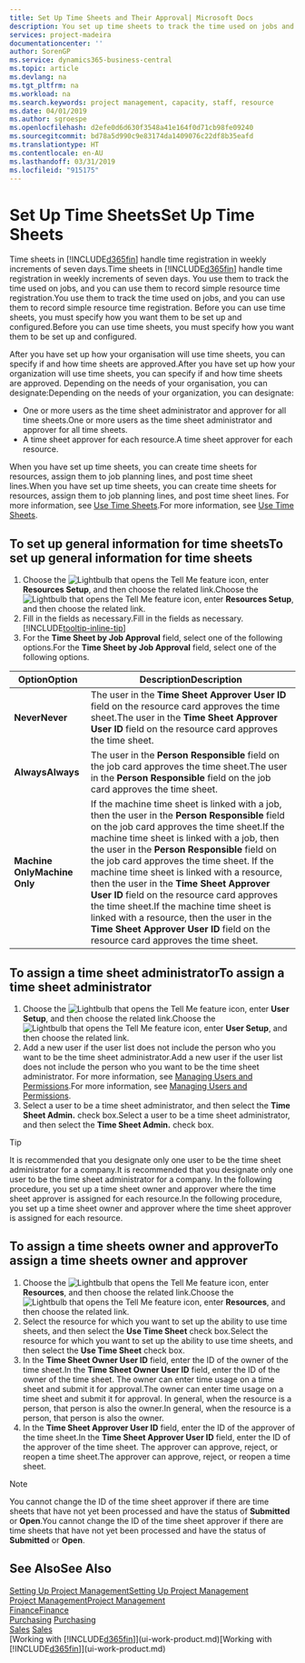 ```yaml
---
title: Set Up Time Sheets and Their Approval| Microsoft Docs
description: You set up time sheets to track the time used on jobs and using resources, helping you with project management, staffing, and capacity
services: project-madeira
documentationcenter: ''
author: SorenGP
ms.service: dynamics365-business-central
ms.topic: article
ms.devlang: na
ms.tgt_pltfrm: na
ms.workload: na
ms.search.keywords: project management, capacity, staff, resource
ms.date: 04/01/2019
ms.author: sgroespe
ms.openlocfilehash: d2efe0d6d630f3548a41e164f0d71cb98fe09240
ms.sourcegitcommit: bd78a5d990c9e83174da1409076c22df8b35eafd
ms.translationtype: HT
ms.contentlocale: en-AU
ms.lasthandoff: 03/31/2019
ms.locfileid: "915175"
---
```

# <a name="set-up-time-sheets"></a><span data-ttu-id="76247-103">Set Up Time Sheets</span><span class="sxs-lookup"><span data-stu-id="76247-103">Set Up Time Sheets</span></span>
<span data-ttu-id="76247-104">Time sheets in [!INCLUDE[d365fin](includes/d365fin_md.md)] handle time registration in weekly increments of seven days.</span><span class="sxs-lookup"><span data-stu-id="76247-104">Time sheets in [!INCLUDE[d365fin](includes/d365fin_md.md)] handle time registration in weekly increments of seven days.</span></span> <span data-ttu-id="76247-105">You use them to track the time used on jobs, and you can use them to record simple resource time registration.</span><span class="sxs-lookup"><span data-stu-id="76247-105">You use them to track the time used on jobs, and you can use them to record simple resource time registration.</span></span> <span data-ttu-id="76247-106">Before you can use time sheets, you must specify how you want them to be set up and configured.</span><span class="sxs-lookup"><span data-stu-id="76247-106">Before you can use time sheets, you must specify how you want them to be set up and configured.</span></span>

<span data-ttu-id="76247-107">After you have set up how your organisation will use time sheets, you can specify if and how time sheets are approved.</span><span class="sxs-lookup"><span data-stu-id="76247-107">After you have set up how your organization will use time sheets, you can specify if and how time sheets are approved.</span></span> <span data-ttu-id="76247-108">Depending on the needs of your organisation, you can designate:</span><span class="sxs-lookup"><span data-stu-id="76247-108">Depending on the needs of your organization, you can designate:</span></span>

* <span data-ttu-id="76247-109">One or more users as the time sheet administrator and approver for all time sheets.</span><span class="sxs-lookup"><span data-stu-id="76247-109">One or more users as the time sheet administrator and approver for all time sheets.</span></span>
* <span data-ttu-id="76247-110">A time sheet approver for each resource.</span><span class="sxs-lookup"><span data-stu-id="76247-110">A time sheet approver for each resource.</span></span>

<span data-ttu-id="76247-111">When you have set up time sheets, you can create time sheets for resources, assign them to job planning lines, and post time sheet lines.</span><span class="sxs-lookup"><span data-stu-id="76247-111">When you have set up time sheets, you can create time sheets for resources, assign them to job planning lines, and post time sheet lines.</span></span> <span data-ttu-id="76247-112">For more information, see [Use Time Sheets](projects-how-use-time-sheets.md).</span><span class="sxs-lookup"><span data-stu-id="76247-112">For more information, see [Use Time Sheets](projects-how-use-time-sheets.md).</span></span>

## <a name="to-set-up-general-information-for-time-sheets"></a><span data-ttu-id="76247-113">To set up general information for time sheets</span><span class="sxs-lookup"><span data-stu-id="76247-113">To set up general information for time sheets</span></span>
1. <span data-ttu-id="76247-114">Choose the ![Lightbulb that opens the Tell Me feature](media/ui-search/search_small.png "Tell me what you want to do") icon, enter **Resources Setup**, and then choose the related link.</span><span class="sxs-lookup"><span data-stu-id="76247-114">Choose the ![Lightbulb that opens the Tell Me feature](media/ui-search/search_small.png "Tell me what you want to do") icon, enter **Resources Setup**, and then choose the related link.</span></span>  
2. <span data-ttu-id="76247-115">Fill in the fields as necessary.</span><span class="sxs-lookup"><span data-stu-id="76247-115">Fill in the fields as necessary.</span></span> [!INCLUDE[tooltip-inline-tip](includes/tooltip-inline-tip_md.md)]
3. <span data-ttu-id="76247-116">For the **Time Sheet by Job Approval** field, select one of the following options.</span><span class="sxs-lookup"><span data-stu-id="76247-116">For the **Time Sheet by Job Approval** field, select one of the following options.</span></span>

| <span data-ttu-id="76247-117">Option</span><span class="sxs-lookup"><span data-stu-id="76247-117">Option</span></span> | <span data-ttu-id="76247-118">Description</span><span class="sxs-lookup"><span data-stu-id="76247-118">Description</span></span> |
| --- | --- |
| <span data-ttu-id="76247-119">**Never**</span><span class="sxs-lookup"><span data-stu-id="76247-119">**Never**</span></span> |<span data-ttu-id="76247-120">The user in the **Time Sheet Approver User ID** field on the resource card approves the time sheet.</span><span class="sxs-lookup"><span data-stu-id="76247-120">The user in the **Time Sheet Approver User ID** field on the resource card approves the time sheet.</span></span> |
| <span data-ttu-id="76247-121">**Always**</span><span class="sxs-lookup"><span data-stu-id="76247-121">**Always**</span></span> |<span data-ttu-id="76247-122">The user in the **Person Responsible** field on the job card approves the time sheet.</span><span class="sxs-lookup"><span data-stu-id="76247-122">The user in the **Person Responsible** field on the job card approves the time sheet.</span></span> |
| <span data-ttu-id="76247-123">**Machine Only**</span><span class="sxs-lookup"><span data-stu-id="76247-123">**Machine Only**</span></span> |<span data-ttu-id="76247-124">If the machine time sheet is linked with a job, then the user in the **Person Responsible** field on the job card approves the time sheet.</span><span class="sxs-lookup"><span data-stu-id="76247-124">If the machine time sheet is linked with a job, then the user in the **Person Responsible** field on the job card approves the time sheet.</span></span> <span data-ttu-id="76247-125">If the machine time sheet is linked with a resource, then the user in the **Time Sheet Approver User ID** field on the resource card approves the time sheet.</span><span class="sxs-lookup"><span data-stu-id="76247-125">If the machine time sheet is linked with a resource, then the user in the **Time Sheet Approver User ID** field on the resource card approves the time sheet.</span></span> |

## <a name="to-assign-a-time-sheet-administrator"></a><span data-ttu-id="76247-126">To assign a time sheet administrator</span><span class="sxs-lookup"><span data-stu-id="76247-126">To assign a time sheet administrator</span></span>
1. <span data-ttu-id="76247-127">Choose the ![Lightbulb that opens the Tell Me feature](media/ui-search/search_small.png "Tell me what you want to do") icon, enter **User Setup**, and then choose the related link.</span><span class="sxs-lookup"><span data-stu-id="76247-127">Choose the ![Lightbulb that opens the Tell Me feature](media/ui-search/search_small.png "Tell me what you want to do") icon, enter **User Setup**, and then choose the related link.</span></span>  
2. <span data-ttu-id="76247-128">Add a new user if the user list does not include the person who you want to be the time sheet administrator.</span><span class="sxs-lookup"><span data-stu-id="76247-128">Add a new user if the user list does not include the person who you want to be the time sheet administrator.</span></span> <span data-ttu-id="76247-129">For more information, see [Managing Users and Permissions](ui-how-users-permissions.md).</span><span class="sxs-lookup"><span data-stu-id="76247-129">For more information, see [Managing Users and Permissions](ui-how-users-permissions.md).</span></span>
3. <span data-ttu-id="76247-130">Select a user to be a time sheet administrator, and then select the **Time Sheet Admin.** check box.</span><span class="sxs-lookup"><span data-stu-id="76247-130">Select a user to be a time sheet administrator, and then select the **Time Sheet Admin.** check box.</span></span>  

> [!TIP]  
>   <span data-ttu-id="76247-131">It is recommended that you designate only one user to be the time sheet administrator for a company.</span><span class="sxs-lookup"><span data-stu-id="76247-131">It is recommended that you designate only one user to be the time sheet administrator for a company.</span></span> <span data-ttu-id="76247-132">In the following procedure, you set up a time sheet owner and approver where the time sheet approver is assigned for each resource.</span><span class="sxs-lookup"><span data-stu-id="76247-132">In the following procedure, you set up a time sheet owner and approver where the time sheet approver is assigned for each resource.</span></span>  

## <a name="to-assign-a-time-sheets-owner-and-approver"></a><span data-ttu-id="76247-133">To assign a time sheets owner and approver</span><span class="sxs-lookup"><span data-stu-id="76247-133">To assign a time sheets owner and approver</span></span>
1. <span data-ttu-id="76247-134">Choose the ![Lightbulb that opens the Tell Me feature](media/ui-search/search_small.png "Tell me what you want to do") icon, enter **Resources**, and then choose the related link.</span><span class="sxs-lookup"><span data-stu-id="76247-134">Choose the ![Lightbulb that opens the Tell Me feature](media/ui-search/search_small.png "Tell me what you want to do") icon, enter **Resources**, and then choose the related link.</span></span>
2. <span data-ttu-id="76247-135">Select the resource for which you want to set up the ability to use time sheets, and then select the **Use Time Sheet** check box.</span><span class="sxs-lookup"><span data-stu-id="76247-135">Select the resource for which you want to set up the ability to use time sheets, and then select the **Use Time Sheet** check box.</span></span>  
3. <span data-ttu-id="76247-136">In the **Time Sheet Owner User ID** field, enter the ID of the owner of the time sheet.</span><span class="sxs-lookup"><span data-stu-id="76247-136">In the **Time Sheet Owner User ID** field, enter the ID of the owner of the time sheet.</span></span> <span data-ttu-id="76247-137">The owner can enter time usage on a time sheet and submit it for approval.</span><span class="sxs-lookup"><span data-stu-id="76247-137">The owner can enter time usage on a time sheet and submit it for approval.</span></span> <span data-ttu-id="76247-138">In general, when the resource is a person, that person is also the owner.</span><span class="sxs-lookup"><span data-stu-id="76247-138">In general, when the resource is a person, that person is also the owner.</span></span>  
4. <span data-ttu-id="76247-139">In the **Time Sheet Approver User ID** field, enter the ID of the approver of the time sheet.</span><span class="sxs-lookup"><span data-stu-id="76247-139">In the **Time Sheet Approver User ID** field, enter the ID of the approver of the time sheet.</span></span> <span data-ttu-id="76247-140">The approver can approve, reject, or reopen a time sheet.</span><span class="sxs-lookup"><span data-stu-id="76247-140">The approver can approve, reject, or reopen a time sheet.</span></span>  

> [!NOTE]  
>   <span data-ttu-id="76247-141">You cannot change the ID of the time sheet approver if there are time sheets that have not yet been processed and have the status of **Submitted** or **Open**.</span><span class="sxs-lookup"><span data-stu-id="76247-141">You cannot change the ID of the time sheet approver if there are time sheets that have not yet been processed and have the status of **Submitted** or **Open**.</span></span>

## <a name="see-also"></a><span data-ttu-id="76247-142">See Also</span><span class="sxs-lookup"><span data-stu-id="76247-142">See Also</span></span>
[<span data-ttu-id="76247-143">Setting Up Project Management</span><span class="sxs-lookup"><span data-stu-id="76247-143">Setting Up Project Management</span></span>](projects-setup-projects.md)  
[<span data-ttu-id="76247-144">Project Management</span><span class="sxs-lookup"><span data-stu-id="76247-144">Project Management</span></span>](projects-manage-projects.md)  
[<span data-ttu-id="76247-145">Finance</span><span class="sxs-lookup"><span data-stu-id="76247-145">Finance</span></span>](finance.md)  
<span data-ttu-id="76247-146">[Purchasing](purchasing-manage-purchasing.md)       </span><span class="sxs-lookup"><span data-stu-id="76247-146">[Purchasing](purchasing-manage-purchasing.md)       </span></span>  
<span data-ttu-id="76247-147">[Sales](sales-manage-sales.md)    </span><span class="sxs-lookup"><span data-stu-id="76247-147">[Sales](sales-manage-sales.md)    </span></span>  
<span data-ttu-id="76247-148">[Working with [!INCLUDE[d365fin](includes/d365fin_md.md)]](ui-work-product.md)</span><span class="sxs-lookup"><span data-stu-id="76247-148">[Working with [!INCLUDE[d365fin](includes/d365fin_md.md)]](ui-work-product.md)</span></span>  
